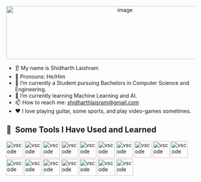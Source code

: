 <!--
**shidharthlaishram-101/shidharthlaishram-101** is a ✨ _special_ ✨ repository because its `README.md` (this file) appears on your GitHub profile.

Here are some ideas to get you started:

- 🔭 I’m currently working on ...
- 🌱 I’m currently learning ...
- 👯 I’m looking to collaborate on ...
- 🤔 I’m looking for help with ...
- 💬 Ask me about ...
- 📫 How to reach me: ...
- 😄 Pronouns: ...
- ⚡ Fun fact: ...
-->
<p align="center">
  <img width="619" height="142" alt="image" src="https://github.com/user-attachments/assets/799f124d-3695-4951-9688-e72ca438754d" />
</p>

* 👂 My name is Shidharth Laishram
* 👩 Pronouns: He/Him
* 🔭 I’m currently a Student pursuing Bachelors in Computer Science and Engineering.
* 🌱 I’m currently learning Machine Learning and AI.
* 📫 How to reach me: shidharthlaisram@gmail.com
* ❤️ I love playing guitar, some sports, and play video-games sometimes.

<h2> 🚀 &nbsp;Some Tools I Have Used and Learned</h2>
<p align="left">
<img src="https://cdn.jsdelivr.net/gh/devicons/devicon/icons/vscode/vscode-original.svg" alt="vscode" width="45" height="45"/>
<img src="https://cdn.jsdelivr.net/gh/devicons/devicon@latest/icons/arduino/arduino-plain-wordmark.svg" alt="vscode" width="45" height="45" /> 
<img src="https://cdn.jsdelivr.net/gh/devicons/devicon@latest/icons/canva/canva-original.svg" alt="vscode" width="45" height="45"/>
<img src="https://cdn.jsdelivr.net/gh/devicons/devicon@latest/icons/css3/css3-original-wordmark.svg" alt="vscode" width="45" height="45"/>
<img src="https://cdn.jsdelivr.net/gh/devicons/devicon@latest/icons/dart/dart-original-wordmark.svg" alt="vscode" width="45" height="45"/>
<img src="https://cdn.jsdelivr.net/gh/devicons/devicon@latest/icons/fastapi/fastapi-original-wordmark.svg" alt="vscode" width="45" height="45"/>
<img src="https://cdn.jsdelivr.net/gh/devicons/devicon@latest/icons/flutter/flutter-original.svg" alt="vscode" width="45" height="45"/>
<img src="https://cdn.jsdelivr.net/gh/devicons/devicon@latest/icons/flask/flask-original-wordmark.svg" alt="vscode" width="45" height="45"/>
<img src="https://cdn.jsdelivr.net/gh/devicons/devicon@latest/icons/figma/figma-original.svg" alt="vscode" width="45" height="45"/>
<img src="https://cdn.jsdelivr.net/gh/devicons/devicon@latest/icons/firebase/firebase-original-wordmark.svg" alt="vscode" width="45" height="45"/>
<img src="https://cdn.jsdelivr.net/gh/devicons/devicon@latest/icons/git/git-original-wordmark.svg" alt="vscode" width="45" height="45"/>
<img src="https://cdn.jsdelivr.net/gh/devicons/devicon@latest/icons/github/github-original-wordmark.svg" alt="vscode" width="45" height="45"/>
<img src="https://cdn.jsdelivr.net/gh/devicons/devicon@latest/icons/gradle/gradle-original-wordmark.svg" alt="vscode" width="45" height="45"/>
<img src="https://cdn.jsdelivr.net/gh/devicons/devicon@latest/icons/javascript/javascript-original.svg" alt="vscode" width="45" height="45"/>
<img src="https://cdn.jsdelivr.net/gh/devicons/devicon@latest/icons/java/java-original-wordmark.svg" alt="vscode" width="45" height="45"/>
<img src="https://cdn.jsdelivr.net/gh/devicons/devicon@latest/icons/kotlin/kotlin-original-wordmark.svg" alt="vscode" width="45" height="45"/>
<img src="https://cdn.jsdelivr.net/gh/devicons/devicon@latest/icons/html5/html5-original-wordmark.svg" alt="vscode" width="45" height="45"/>
</p>
<!--[![Shidharth's GitHub stats](https://github-readme-stats.vercel.app/api?username=shidharthlaishram-101)](https://github.com/anuraghazra/github-readme-stats)-->

